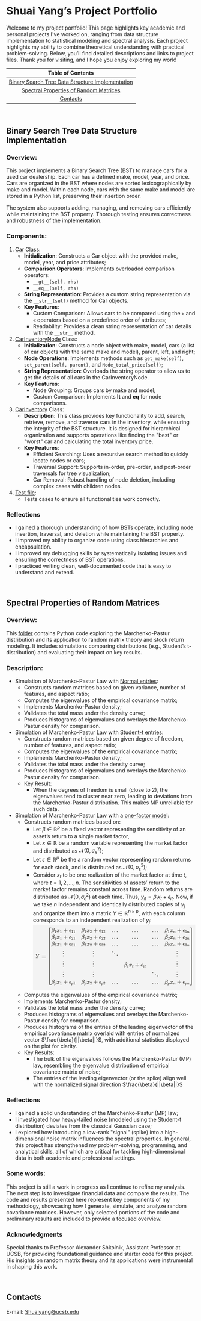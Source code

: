 # Shuai Yang’s Project Portfolio
Welcome to my project portfolio! This page highlights key academic and personal projects I've worked on, ranging from data structure implementation to statistical modeling and spectral analysis. Each project highlights my ability to combine theoretical understanding with practical problem-solving. Below, you’ll find detailed descriptions and links to project files. Thank you for visiting, and I hope you enjoy exploring my work!

| **Table of Contents**                                                                 |
|:----------------------------------------------------------------------------:|
| [Binary Search Tree Data Structure Implementation](#binary-search-tree-data-structure-implementation) |
| [Spectral Properties of Random Matrices](#spectral-properties-of-random-matrices) |
| [Contacts](#contacts)  |


<br>

## Binary Search Tree Data Structure Implementation
### Overview:
This project implements a Binary Search Tree (BST) to manage cars for a used car dealership. Each car has a defined make, model, year, and price. Cars are organized in the BST where nodes are sorted lexicographically by make and model. Within each node, cars with the same make and model are stored in a Python list, preserving their insertion order.

The system also supports adding, managing, and removing cars efficiently while maintaining the BST property. Thorough testing ensures correctness and robustness of the implementation.
### Components:
1. [Car](https://github.com/YangS-02/YangS-02.github.io/blob/main/Binary%20Search%20Tree%20Data%20Structure%20Implementation/Car.py
) Class:
   - **Initialization**: Constructs a Car object with the provided make, model, year, and price attributes;
   - **Comparison Operators**: Implements overloaded comparison operators:
      - `__gt__(self, rhs)`
      - `__eq__(self, rhs)`
   - **String Representation**: Provides a custom string representation via the `__str__(self)` method for Car objects.
   - **Key Features**:
      - Custom Comparison: Allows cars to be compared using the `>` and `<` operators based on a predefined order of attributes;
      - Readability: Provides a clean string representation of car details with the `__str__` method.
2. [CarInventoryNode](https://github.com/YangS-02/YangS-02.github.io/blob/main/Binary%20Search%20Tree%20Data%20Structure%20Implementation/CarInventoryNode.py) Class:
   - **Initialization**: Constructs a node object with make, model, cars (a list of car objects with the same make and model), parent, left, and right;
   - **Node Operations**: Implements methods such as `get_make(self)`, `set_parent(self, parent)`, and `Node_total_price(self)`;
   - **String Representation**: Overloads the string operator to allow us to get the details of all cars in the CarInventoryNode.
   - **Key Features**:
      - Node Grouping: Groups cars by make and model;
      - Custom Comparison: Implements __lt__ and __eq__ for node comparisons.
3. [CarInventory](https://github.com/YangS-02/YangS-02.github.io/blob/main/Binary%20Search%20Tree%20Data%20Structure%20Implementation/CarInventory.py) Class:
   - **Description**: This class provides key functionality to add, search, retrieve, remove, and traverse cars in the inventory, while ensuring the integrity of the BST structure. It is designed for hierarchical organization and supports operations like finding the "best" or "worst" car and calculating the total inventory price.
   - **Key Features**:
      - Efficient Searching: Uses a recursive search method to quickly locate nodes or cars;
      - Traversal Support: Supports in-order, pre-order, and post-order traversals for tree visualization;
      - Car Removal: Robust handling of node deletion, including complex cases with children nodes.
4. [Test file](https://github.com/YangS-02/YangS-02.github.io/blob/main/Binary%20Search%20Tree%20Data%20Structure%20Implementation/testFile.py):
   - Tests cases to ensure all functionalities work correctly.
### Reflections

- I gained a thorough understanding of how BSTs operate, including node insertion, traversal, and deletion while maintaining the BST property.
- I improved my ability to organize code using class hierarchies and encapsulation.
- I improved my debugging skills by systematically isolating issues and ensuring the correctness of BST operations.
- I practiced writing clean, well-documented code that is easy to understand and extend.

<br>

## Spectral Properties of Random Matrices
### Overview:
This [folder](https://github.com/YangS-02/YangS-02.github.io/tree/main/Spectral%20Properties%20of%20Random%20Matrix%20Theory) contains Python code exploring the Marchenko-Pastur distribution and its application to random matrix theory and stock return modeling. It includes simulations comparing distributions (e.g., Student’s t-distribution) and evaluating their impact on key results.
### Description:
* Simulation of Marchenko-Pastur Law with [Normal entries](https://github.com/YangS-02/YangS-02.github.io/blob/main/Spectral%20Properties%20of%20Random%20Matrix%20Theory/Simulations/Marchenko_Pastur_Normal.py):
   - Constructs random matrices based on given variance, number of features, and aspect ratio;
   - Computes the eigenvalues of the empirical covariance matrix;
   - Implements Marchenko-Pastur density;
   - Validates the total mass under the density curve;
   - Produces histograms of eigenvalues and overlays the Marchenko-Pastur density for comparison.
* Simulation of Marchenko-Pastur Law with [Student-t entries](https://github.com/YangS-02/YangS-02.github.io/blob/main/Spectral%20Properties%20of%20Random%20Matrix%20Theory/Simulations/Marchenko_Pastur_Student.py):
   - Constructs random matrices based on given degree of freedom, number of features, and aspect ratio;
   - Computes the eigenvalues of the empirical covariance matrix;
   - Implements Marchenko-Pastur density;
   - Validates the total mass under the density curve;
   - Produces histograms of eigenvalues and overlays the Marchenko-Pastur density for comparison.
   - Key Result:
      - When the degrees of freedom is small (close to 2), the eigenvalues tend to cluster near zero, leading to deviations from the Marchenko-Pastur distribution. This makes MP unreliable for such data.
* Simulation of Marchenko-Pastur Law with a [one-factor model](https://github.com/YangS-02/YangS-02.github.io/blob/main/Spectral%20Properties%20of%20Random%20Matrix%20Theory/Simulations/Marchenko_Pastur_Spike.py):
   - Constructs random matrices based on:
      - Let $\beta\in\mathbb{R}^{p}$ be a fixed vector representing the sensitivity of an asset’s return to a single market factor,
      - Let $x\in\mathbb{R}$ be a random variable representing the market factor and distributed as $\mathcal{N}(0,\,\sigma_x^{2})$;
      - Let $\epsilon\in\mathbb{R}^{p}$ be the a random vector representing random returns for each stock, and is distributed as $\mathcal{N}(0,\,\sigma_\epsilon^{2})$;
      - Consider $x_t$ to be one realization of the market factor at time $t$, where $t=1,2,\dots ,n$.  The sensitivities of assets’ return to the market factor remains constant across time. Random returns are distributed as $\mathcal{N}(0,\,\sigma_\epsilon^{2})$ at each time. Thus, $y_{it}=\beta_{i} x_t+\epsilon_{it}$. Now, if we take $n$ Independent and identically distributed copies of $y_j$ and organize them into a matrix $Y\in\mathbb{R}^{n\times p}$, with each column corresponds to an independent realization of $y_j$: ![Description](Others/RM.png "Matrix $Y\in\mathbb{R}^{n\times p}$")
   - Computes the eigenvalues of the empirical covariance matrix;
   - Implements Marchenko-Pastur density;
   - Validates the total mass under the density curve;
   - Produces histograms of eigenvalues and overlays the Marchenko-Pastur density for comparison.
   - Produces histograms of the entries of the leading eigenvector of the empirical covariance matrix overlaid with entries of normalized vector $\frac{\beta}{||\beta||}$, with additional statistics displayed on the plot for clarity.
   - Key Results:
      - The bulk of the eigenvalues follows the Marchenko-Pastur (MP) law, resembling the eigenvalue distribution of empirical covariance matrix of noise;
      - The entries of the leading eigenvector (or the spike) align well with the normalized signal direction $\frac{\beta}{||\beta||}$
### Reflections
- I gained a solid understanding of the Marchenko-Pastur (MP) law;
- I investigated how heavy-tailed noise (modeled using the Student-t distribution) deviates from the classical Gaussian case;
- I explored how introducing a low-rank "signal" (spike) into a high-dimensional noise matrix influences the spectral properties.
In general, this project has strengthened my problem-solving, programming, and analytical skills, all of which are critical for tackling high-dimensional data in both academic and professional settings.
### Some words:
This project is still a work in progress as I continue to refine my analysis. The next step is to investigate financial data and compare the results. The code and results presented here represent key components of my methodology, showcasing how I generate, simulate, and analyze random covariance matrices. However, only selected portions of the code and preliminary results are included to provide a focused overview.
### Acknowledgments
Special thanks to Professor Alexander Shkolnik, Assistant Professor at UCSB, for providing foundational guidance and starter code for this project. His insights on random matrix theory and its applications were instrumental in shaping this work.

<br>

## Contacts
E-mail: Shuaiyang@ucsb.edu










